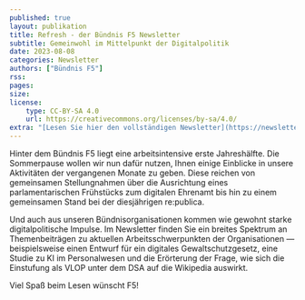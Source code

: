```yaml
---
published: true
layout: publikation
title: Refresh - der Bündnis F5 Newsletter
subtitle: Gemeinwohl im Mittelpunkt der Digitalpolitik
date: 2023-08-08
categories: Newsletter
authors: ["Bündnis F5"]
rss:
pages:
size: 
license:
    type: CC-BY-SA 4.0
    url: https://creativecommons.org/licenses/by-sa/4.0/
extra: "[Lesen Sie hier den vollständigen Newsletter](https://newsletter.wikimedia.de/mailing/191/6833134/0/2bd9a7a059/index.html)"
---
```


Hinter dem Bündnis F5 liegt eine arbeitsintensive erste Jahreshälfte. Die Sommerpause wollen wir nun dafür nutzen, Ihnen einige Einblicke in unsere Aktivitäten der vergangenen Monate zu geben. Diese reichen von gemeinsamen Stellungnahmen über die Ausrichtung eines parlamentarischen Frühstücks zum digitalen Ehrenamt bis hin zu einem gemeinsamen Stand bei der diesjährigen re:publica.

Und auch aus unseren Bündnisorganisationen kommen wie gewohnt starke digitalpolitische Impulse. Im Newsletter finden Sie ein breites Spektrum an Themenbeiträgen zu aktuellen Arbeitsschwerpunkten der Organisationen — beispielsweise einen Entwurf für ein digitales Gewaltschutzgesetz, eine Studie zu KI im Personalwesen und die Erörterung der Frage, wie sich die Einstufung als VLOP unter dem DSA auf die Wikipedia auswirkt.

Viel Spaß beim Lesen wünscht F5!
